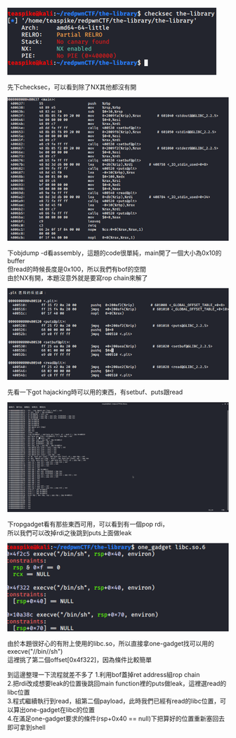 ![image](https://github.com/sarafciel/PwnWriteup/blob/master/redpwnCTF/the-library/the-library1.png)

先下checksec，可以看到除了NX其他都沒有開  

![image](https://github.com/sarafciel/PwnWriteup/blob/master/redpwnCTF/the-library/the-library2.png)

下objdump -d看assembly，這題的code很單純，main開了一個大小為0x10的buffer  
但read的時候長度是0x100，所以我們有bof的空間  
由於NX有開，本題沒意外就是要寫rop chain來解了  

![image](https://github.com/sarafciel/PwnWriteup/blob/master/redpwnCTF/the-library/the-library3.png)

先看一下got hajacking時可以用的東西，有setbuf、puts跟read  

![image](https://github.com/sarafciel/PwnWriteup/blob/master/redpwnCTF/the-library/the-library4.png)

下ropgadget看有那些東西可用，可以看到有一個pop rdi，  
所以我們可以改掉rdi之後跳到puts上面做leak  

![image](https://github.com/sarafciel/PwnWriteup/blob/master/redpwnCTF/the-library/the-library5.png)

由於本題很好心的有附上使用的libc.so，所以直接拿one-gadget找可以用的execve("//bin//sh")  
這裡挑了第二個offset[0x4f322]，因為條件比較簡單  

到這邊整理一下流程就差不多了
1.利用bof蓋掉ret address組rop chain  
2.把rdi改成想要leak的位置後跳回main function裡的puts做leak，這裡選read的libc位置  
3.程式繼續執行到read，組第二個payload，此時我們已經有read的libc位置，可以算出one-gadget在libc的位置  
4.在滿足one-gadget要求的條件(rsp+0x40 == null)下把算好的位置重新塞回去即可拿到shell  
